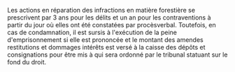 Les actions en réparation des infractions en matière
forestière se prescrivent par 3 ans pour les délits et un an pour les
contraventions à partir du jour où elles ont été constatées par
procèsverbal.
Toutefois, en cas de condamnation, il est sursis à l'exécution de la
peine d'emprisonnement si elle est prononcée et le montant des amendes
restitutions et dommages  intérêts est versé à la caisse des dépôts et
consignations pour être mis à qui sera ordonné par le tribunal statuant
sur le fond du droit.